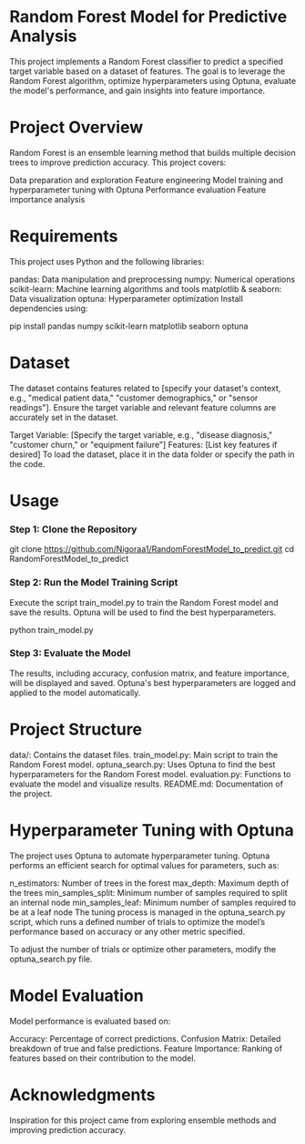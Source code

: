 # Random Forest Model for Predictive Analysis
This project implements a Random Forest classifier to predict a specified target variable based on a dataset of features. The goal is to leverage the Random Forest algorithm, optimize hyperparameters using Optuna, evaluate the model's performance, and gain insights into feature importance.

# Project Overview
Random Forest is an ensemble learning method that builds multiple decision trees to improve prediction accuracy. This project covers:

Data preparation and exploration
Feature engineering
Model training and hyperparameter tuning with Optuna
Performance evaluation
Feature importance analysis

# Requirements
This project uses Python and the following libraries:

pandas: Data manipulation and preprocessing
numpy: Numerical operations
scikit-learn: Machine learning algorithms and tools
matplotlib & seaborn: Data visualization
optuna: Hyperparameter optimization
Install dependencies using:

pip install pandas numpy scikit-learn matplotlib seaborn optuna
# Dataset
The dataset contains features related to [specify your dataset's context, e.g., "medical patient data," "customer demographics," or "sensor readings"]. Ensure the target variable and relevant feature columns are accurately set in the dataset.

Target Variable: [Specify the target variable, e.g., "disease diagnosis," "customer churn," or "equipment failure"]
Features: [List key features if desired]
To load the dataset, place it in the data folder or specify the path in the code.

# Usage
### Step 1: Clone the Repository

git clone https://github.com/Nigoraa1/RandomForestModel_to_predict.git
cd RandomForestModel_to_predict
### Step 2: Run the Model Training Script
Execute the script train_model.py to train the Random Forest model and save the results. Optuna will be used to find the best hyperparameters.

python train_model.py
### Step 3: Evaluate the Model
The results, including accuracy, confusion matrix, and feature importance, will be displayed and saved. Optuna's best hyperparameters are logged and applied to the model automatically.

# Project Structure
data/: Contains the dataset files.
train_model.py: Main script to train the Random Forest model.
optuna_search.py: Uses Optuna to find the best hyperparameters for the Random Forest model.
evaluation.py: Functions to evaluate the model and visualize results.
README.md: Documentation of the project.
# Hyperparameter Tuning with Optuna
The project uses Optuna to automate hyperparameter tuning. Optuna performs an efficient search for optimal values for parameters, such as:

n_estimators: Number of trees in the forest
max_depth: Maximum depth of the trees
min_samples_split: Minimum number of samples required to split an internal node
min_samples_leaf: Minimum number of samples required to be at a leaf node
The tuning process is managed in the optuna_search.py script, which runs a defined number of trials to optimize the model’s performance based on accuracy or any other metric specified.

To adjust the number of trials or optimize other parameters, modify the optuna_search.py file.

# Model Evaluation
Model performance is evaluated based on:

Accuracy: Percentage of correct predictions.
Confusion Matrix: Detailed breakdown of true and false predictions.
Feature Importance: Ranking of features based on their contribution to the model.

# Acknowledgments
Inspiration for this project came from exploring ensemble methods and improving prediction accuracy.

